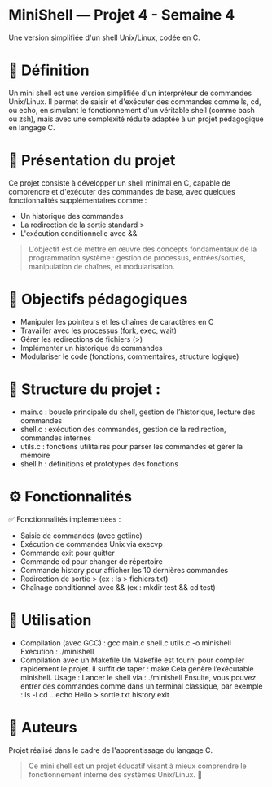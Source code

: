 # MiniShell — Projet 4 - Semaine 4
Une version simplifiée d'un shell Unix/Linux, codée en C.

# 🧾 Définition
Un mini shell est une version simplifiée d'un interpréteur de commandes Unix/Linux. Il permet de saisir et d'exécuter des commandes comme ls, cd, ou echo, en simulant le fonctionnement d'un véritable shell (comme bash ou zsh), mais avec une complexité réduite adaptée à un projet pédagogique en langage C.

# 🎯 Présentation du projet
Ce projet consiste à développer un shell minimal en C, capable de comprendre et d'exécuter des commandes de base, avec quelques fonctionnalités supplémentaires comme :
- Un historique des commandes
- La redirection de la sortie standard >
- L'exécution conditionnelle avec &&
> L'objectif est de mettre en œuvre des concepts fondamentaux de la programmation système : gestion de processus, entrées/sorties, manipulation de chaînes, et modularisation.

# 📌 Objectifs pédagogiques
- Manipuler les pointeurs et les chaînes de caractères en C
- Travailler avec les processus (fork, exec, wait)
- Gérer les redirections de fichiers (>)
- Implémenter un historique de commandes
- Modulariser le code (fonctions, commentaires, structure logique)

# 📁 Structure du projet :
- main.c : boucle principale du shell, gestion de l’historique, lecture des commandes
- shell.c : exécution des commandes, gestion de la redirection, commandes internes
- utils.c : fonctions utilitaires pour parser les commandes et gérer la mémoire
- shell.h : définitions et prototypes des fonctions

# ⚙️ Fonctionnalités
✅ Fonctionnalités implémentées :
- Saisie de commandes (avec getline)
- Exécution de commandes Unix via execvp
- Commande exit pour quitter
- Commande cd pour changer de répertoire
- Commande history pour afficher les 10 dernières commandes
- Redirection de sortie > (ex : ls > fichiers.txt)
- Chaînage conditionnel avec && (ex : mkdir test && cd test)

# 🚀 Utilisation
- Compilation (avec GCC) :
gcc main.c shell.c utils.c -o minishell
Exécution : ./minishell
- Compilation avec un Makefile 
Un Makefile est fourni pour compiler rapidement le projet.
il suffit de taper : make
Cela génère l’exécutable minishell.
Usage :
Lancer le shell via : ./minishell
Ensuite, vous pouvez entrer des commandes comme dans un terminal classique, par exemple :
ls -l
cd ..
echo Hello > sortie.txt
history
exit

# 👥 Auteurs
Projet réalisé dans le cadre de l'apprentissage du langage C.
> Ce mini shell est un projet éducatif visant à mieux comprendre le fonctionnement interne des systèmes Unix/Linux. 🚧
